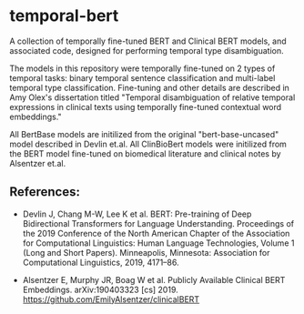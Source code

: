 # temporal-bert
A collection of temporally fine-tuned BERT and Clinical BERT models, and associated code, designed for performing temporal type disambiguation.

The models in this repository were temporally fine-tuned on 2 types of temporal tasks: binary temporal sentence classification and multi-label temporal type classification. Fine-tuning and other details are described in Amy Olex's dissertation titled "Temporal disambiguation of relative temporal expressions in clinical texts using temporally fine-tuned contextual word embeddings." <reference to be added>
  
  All BertBase models are initilized from the original "bert-base-uncased" model described in Devlin et.al. All ClinBioBert models were initilized from the BERT model fine-tuned on biomedical literature and clinical notes by Alsentzer et.al.
  
## References:
  - Devlin J, Chang M-W, Lee K et al. BERT: Pre-training of Deep Bidirectional Transformers for Language Understanding. Proceedings of the 2019 Conference of the North American Chapter of the Association for Computational Linguistics: Human Language Technologies, Volume 1 (Long and Short Papers). Minneapolis, Minnesota: Association for Computational Linguistics, 2019, 4171–86.

  - Alsentzer E, Murphy JR, Boag W et al. Publicly Available Clinical BERT Embeddings. arXiv:190403323 [cs] 2019. https://github.com/EmilyAlsentzer/clinicalBERT

